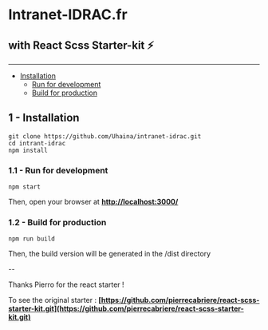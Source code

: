# Intranet-IDRAC.fr
## with React Scss Starter-kit ⚡️

---

- [Installation](#1-installation)
  - [Run for development](#11-run-for-development)
  - [Build for production](#12-build-for-production)

## 1 - Installation
```
git clone https://github.com/Uhaina/intranet-idrac.git
cd intrant-idrac
npm install
```

### 1.1 - Run for development
```
npm start
```
Then, open your browser at **[http://localhost:3000/](http://localhost:3000/)**

### 1.2 - Build for production
```
npm run build
```
Then, the build version will be generated in the /dist directory

--

Thanks Pierro for the react starter !

To see the original starter : **[https://github.com/pierrecabriere/react-scss-starter-kit.git](https://github.com/pierrecabriere/react-scss-starter-kit.git)**